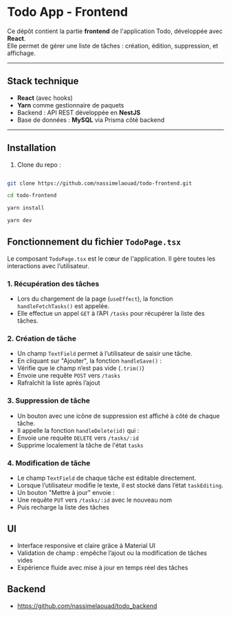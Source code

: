 #  Todo App - Frontend

Ce dépôt contient la partie **frontend** de l'application Todo, développée avec **React**.  
Elle permet de gérer une liste de tâches : création, édition, suppression, et affichage.

---

##  Stack technique

- **React** (avec hooks)
- **Yarn** comme gestionnaire de paquets
- Backend : API REST développée en **NestJS**
- Base de données : **MySQL** via Prisma côté backend

---

##  Installation

1. Clone du repo :

```bash

git clone https://github.com/nassimelaouad/todo-frontend.git

cd todo-frontend

yarn install

yarn dev
```
## Fonctionnement du fichier `TodoPage.tsx`

Le composant `TodoPage.tsx` est le cœur de l'application. Il gère toutes les interactions avec l’utilisateur.

### 1\. Récupération des tâches

-   Lors du chargement de la page (`useEffect`), la fonction `handleFetchTasks()` est appelée.
-   Elle effectue un appel `GET` à l’API `/tasks` pour récupérer la liste des tâches.

### 2\. Création de tâche

-   Un champ `TextField` permet à l’utilisateur de saisir une tâche.
-   En cliquant sur "Ajouter", la fonction `handleSave()` :
-   Vérifie que le champ n’est pas vide (`.trim()`)
-   Envoie une requête `POST` vers `/tasks`
-   Rafraîchit la liste après l’ajout

### 3\. Suppression de tâche

-   Un bouton avec une icône de suppression est affiché à côté de chaque tâche.
-   Il appelle la fonction `handleDelete(id)` qui :
-   Envoie une requête `DELETE` vers `/tasks/:id`
-   Supprime localement la tâche de l'état `tasks`

### 4\. Modification de tâche

-   Le champ `TextField` de chaque tâche est éditable directement.
-   Lorsque l’utilisateur modifie le texte, il est stocké dans l’état `taskEditing`.
-   Un bouton "Mettre à jour" envoie :
-   Une requête `PUT` vers `/tasks/:id` avec le nouveau nom
-   Puis recharge la liste des tâches

## UI 
-   Interface responsive et claire grâce à Material UI
-   Validation de champ : empêche l’ajout ou la modification de tâches vides
-   Expérience fluide avec mise à jour en temps réel des tâches

## Backend 

- https://github.com/nassimelaouad/todo_backend
